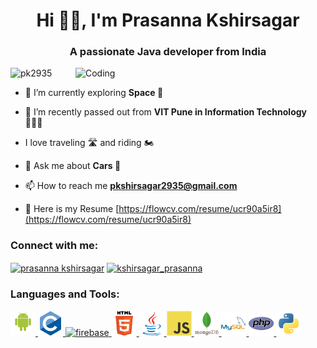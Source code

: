 <h1 align="center">Hi 👋🏻, I'm Prasanna Kshirsagar</h1>
<h3 align="center">A passionate Java developer from India</h3>
<img align="right" alt="Coding" width="400" src="https://i.pinimg.com/originals/e4/26/70/e426702edf874b181aced1e2fa5c6cde.gif">
<p align="left"> <img src="[https://komarev.com/ghpvc/?username=pk2935&label=Profile%20views&color=0e75b6&style=flat](https://media.licdn.com/dms/image/D4D03AQHCODjDDISO8w/profile-displayphoto-shrink_400_400/0/1698164364234?e=1703721600&v=beta&t=WeETtcXK1ZAD8XbMkfMjHdJ5pqW9vHk4WO3hPUD2niM)" alt="pk2935" /> </p>

- 🔭 I’m currently exploring **Space 🚀**

- 🌱 I’m recently passed out from **VIT Pune in Information Technology 👨🏻‍💻**

- I love traveling 🛣️ and riding 🏍️

- 💬 Ask me about **Cars 🚙**

- 📫 How to reach me **pkshirsagar2935@gmail.com**

- 📄 Here is my Resume [https://flowcv.com/resume/ucr90a5ir8](https://flowcv.com/resume/ucr90a5ir8)

<h3 align="left">Connect with me:</h3>
<p align="left">
<a href="https://linkedin.com/in/prasanna kshirsagar" target="blank"><img align="center" src="https://raw.githubusercontent.com/rahuldkjain/github-profile-readme-generator/master/src/images/icons/Social/linked-in-alt.svg" alt="prasanna kshirsagar" height="30" width="40" /></a>
<a href="https://instagram.com/kshirsagar_prasanna" target="blank"><img align="center" src="https://raw.githubusercontent.com/rahuldkjain/github-profile-readme-generator/master/src/images/icons/Social/instagram.svg" alt="kshirsagar_prasanna" height="30" width="40" /></a>
</p>

<h3 align="left">Languages and Tools:</h3>
<p align="left"> <a href="https://developer.android.com" target="_blank" rel="noreferrer"> <img src="https://raw.githubusercontent.com/devicons/devicon/master/icons/android/android-original-wordmark.svg" alt="android" width="40" height="40"/> </a> <a href="https://www.cprogramming.com/" target="_blank" rel="noreferrer"> <img src="https://raw.githubusercontent.com/devicons/devicon/master/icons/c/c-original.svg" alt="c" width="40" height="40"/> </a> <a href="https://firebase.google.com/" target="_blank" rel="noreferrer"> <img src="https://www.vectorlogo.zone/logos/firebase/firebase-icon.svg" alt="firebase" width="40" height="40"/> </a> <a href="https://www.w3.org/html/" target="_blank" rel="noreferrer"> <img src="https://raw.githubusercontent.com/devicons/devicon/master/icons/html5/html5-original-wordmark.svg" alt="html5" width="40" height="40"/> </a> <a href="https://www.java.com" target="_blank" rel="noreferrer"> <img src="https://raw.githubusercontent.com/devicons/devicon/master/icons/java/java-original.svg" alt="java" width="40" height="40"/> </a> <a href="https://developer.mozilla.org/en-US/docs/Web/JavaScript" target="_blank" rel="noreferrer"> <img src="https://raw.githubusercontent.com/devicons/devicon/master/icons/javascript/javascript-original.svg" alt="javascript" width="40" height="40"/> </a> <a href="https://www.mongodb.com/" target="_blank" rel="noreferrer"> <img src="https://raw.githubusercontent.com/devicons/devicon/master/icons/mongodb/mongodb-original-wordmark.svg" alt="mongodb" width="40" height="40"/> </a> <a href="https://www.mysql.com/" target="_blank" rel="noreferrer"> <img src="https://raw.githubusercontent.com/devicons/devicon/master/icons/mysql/mysql-original-wordmark.svg" alt="mysql" width="40" height="40"/> </a> <a href="https://www.php.net" target="_blank" rel="noreferrer"> <img src="https://raw.githubusercontent.com/devicons/devicon/master/icons/php/php-original.svg" alt="php" width="40" height="40"/> </a> <a href="https://www.python.org" target="_blank" rel="noreferrer"> <img src="https://raw.githubusercontent.com/devicons/devicon/master/icons/python/python-original.svg" alt="python" width="40" height="40"/> </a> </p>
